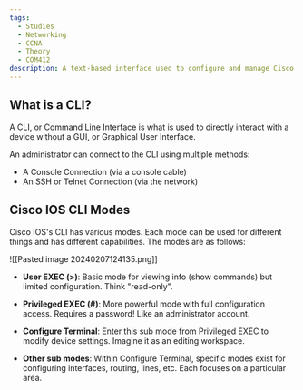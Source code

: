 ```yaml
---
tags:
  - Studies
  - Networking
  - CCNA
  - Theory
  - COM412
description: A text-based interface used to configure and manage Cisco networking devices.
---
```


## What is a CLI?

A CLI, or Command Line Interface is what is used to directly interact with a device without a GUI, or Graphical User Interface.

An administrator can connect to the CLI using multiple methods:

- A Console Connection (via a console cable)
- An SSH or Telnet Connection (via the network)

## Cisco IOS CLI Modes

Cisco IOS's CLI has various modes. Each mode can be used for different things and has different capabilities. The modes are as follows:

![[Pasted image 20240207124135.png]]

- **User EXEC (>)**: Basic mode for viewing info (show commands) but limited configuration. Think "read-only".

- **Privileged EXEC (#)**: More powerful mode with full configuration access. Requires a password! Like an administrator account.

- **Configure Terminal**: Enter this sub mode from Privileged EXEC to modify device settings. Imagine it as an editing workspace.

- **Other sub modes**: Within Configure Terminal, specific modes exist for configuring interfaces, routing, lines, etc. Each focuses on a particular area.

